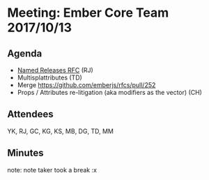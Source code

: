 # Meeting: Ember Core Team 2017/10/13

## Agenda

- [Named Releases RFC](https://github.com/emberjs/rfcs/pull/259) (RJ)
- Multisplattributes (TD)
- Merge https://github.com/emberjs/rfcs/pull/252
- Props / Attributes re-litigation (aka modifiers as the vector) (CH)

## Attendees

YK, RJ, GC, KG, KS, MB, DG, TD, MM

## Minutes

note: note taker took a break :x

